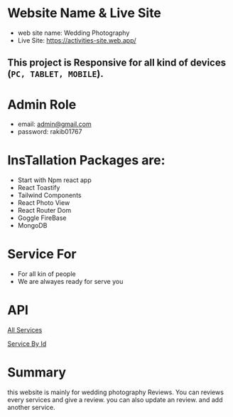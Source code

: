 

# Website Name & Live Site
- web site name: Wedding Photography
-  Live Site: https://activities-site.web.app/

## This project is Responsive for all kind of devices (`PC, TABLET, MOBILE`).

# Admin Role
- email: admin@gmail.com
- password: rakib01767

# InsTallation Packages are: 
- Start with Npm react app
- React Toastify
- Tailwind Components
- React Photo View
- React Router Dom
- Goggle FireBase
- MongoDB

# Service For

- For all kin of people
- We are alwayes ready for serve you


# API

 [All Services](http://localhost:5000/services)

 [ Service By Id](http://localhost:5000/services/${id})



# Summary
this website is mainly for wedding photography Reviews. You can reviews every services and
give a review. you can also update an review. and add another service.


